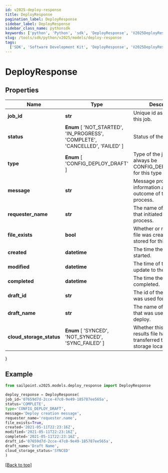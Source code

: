 ```yaml
---
id: v2025-deploy-response
title: DeployResponse
pagination_label: DeployResponse
sidebar_label: DeployResponse
sidebar_class_name: pythonsdk
keywords: ['python', 'Python', 'sdk', 'DeployResponse', 'V2025DeployResponse']
slug: /tools/sdk/python/v2025/models/deploy-response
tags:
  ['SDK', 'Software Development Kit', 'DeployResponse', 'V2025DeployResponse']
---
```


# DeployResponse

## Properties

| Name | Type | Description | Notes |
| --- | --- | --- | --- |
| **job_id** | **str** | Unique id assigned to this job. | [optional] |
| **status** | **Enum** [ 'NOT_STARTED', 'IN_PROGRESS', 'COMPLETE', 'CANCELLED', 'FAILED' ] | Status of the job. | [optional] |
| **type** | **Enum** [ 'CONFIG_DEPLOY_DRAFT' ] | Type of the job, will always be CONFIG_DEPLOY_DRAFT for this type of job. | [optional] |
| **message** | **str** | Message providing information about the outcome of the deploy process. | [optional] |
| **requester_name** | **str** | The name of the user that initiated the deploy process. | [optional] |
| **file_exists** | **bool** | Whether or not a results file was created and stored for this deploy. | [optional] [default to True] |
| **created** | **datetime** | The time the job was started. | [optional] |
| **modified** | **datetime** | The time of the last update to the job. | [optional] |
| **completed** | **datetime** | The time the job was completed. | [optional] |
| **draft_id** | **str** | The id of the draft that was used for this deploy. | [optional] |
| **draft_name** | **str** | The name of the draft that was used for this deploy. | [optional] |
| **cloud_storage_status** | **Enum** [ 'SYNCED', 'NOT_SYNCED', 'SYNC_FAILED' ] | Whether this deploy results file has been transferred to a customer storage location. | [optional] |

}

## Example

```python
from sailpoint.v2025.models.deploy_response import DeployResponse

deploy_response = DeployResponse(
job_id='07659d7d-2cce-47c0-9e49-185787ee565a',
status='COMPLETE',
type='CONFIG_DEPLOY_DRAFT',
message='Deploy creation message',
requester_name='requester.name',
file_exists=True,
created='2021-05-11T22:23:16Z',
modified='2021-05-11T22:23:16Z',
completed='2021-05-11T22:23:16Z',
draft_id='07659d7d-2cce-47c0-9e49-185787ee565a',
draft_name='Draft Name',
cloud_storage_status='SYNCED'
)

```

[[Back to top]](#)
